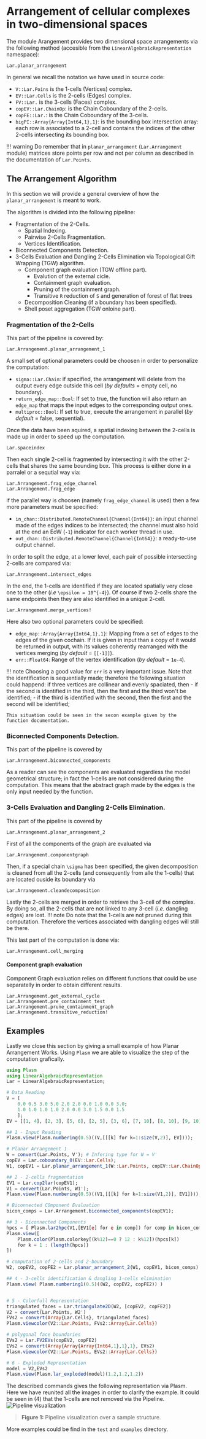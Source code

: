 # Arrangement of cellular complexes in two-dimensional spaces

The module Arangement provides two dimensional space arrangements via the following method (accesible from the `LinearAlgebraicRepresentation` namespace):

```@docs
Lar.planar_arrangement
```

In general we recall the notation we have used in source code:
 - `V::Lar.Poins` is the 1-cells (Vertices) complex.
 - `EV::Lar.Cells` is the 2-cells (Edges) complex.
 - `FV::Lar.` is the 3-cells (Faces) complex.
 - `copEV::Lar.ChainOp`: is the Chain Coboundary of the 2-cells.
 - `copFE::Lar.`: is the Chain Coboundary of the 3-cells.
 - `bigPI::Array{Array{Int64,1},1}`: is the bounding box intersection array:
 	each row is associated to a 2-cell and contains the indices of the other 2-cells intersecting its bounding box.

!!! warning
    Do remember that in `planar_arrangement` (`Lar.Arrangement` module) matrices store points per row and not per column as described in the documentation of `Lar.Points`.

## The Arrangement Algorithm

In this section we will provide a general overview of how the `planar_arrangement` is meant to work.

The algorithm is divided into the following pipeline:
 - Fragmentation of the 2-Cells.
   - Spatial Indexing.
   - Pairwise 2-Cells Fragmentation.
   - Vertices Identification.
 - Biconnected Components Detection.
 - 3-Cells Evaluation and Dangling 2-Cells Elimination via Topological Gift Wrapping (TGW) algorithm.
   - Component graph evaluation (TGW offline part).
     - Evalution of the external cicle.
     - Containment graph evaluation.
     - Pruning of the containment graph.
     - Transitive ``R`` reduction of ``S`` and generation of forest of flat trees
   - Decomposition Cleaning (if a boundary has been specified).
   - Shell poset aggregation (TGW onloine part).

### Fragmentation of the 2-Cells

This part of the pipeline is covered by:
```@docs
Lar.Arrangement.planar_arrangement_1
```
A small set of optional parameters could be choosen in order to personalize the computation:
 - `sigma::Lar.Chain`: if specified, the arrangement will delete from the output every edge outside this cell
                        (*by defaults* = empty cell, no boundary).
 - `return_edge_map::Bool`: If set to true, the function will also return an `edge_map` that maps the input edges to
                        the corresponding output ones.
 - `multiproc::Bool`: If set to true, execute the arrangement in parallel (*by default* = false, sequential).



Once the data have been aquired, a spatial indexing between the 2-cells is made up in order to speed up the computation.
```@docs
Lar.spaceindex
```



Then each single 2-cell is fragmented by intersecting it with the other 2-cells that shares the same bounding box.
This process is either done in a parralel or a sequtial way via:
```@docs
Lar.Arrangement.frag_edge_channel
Lar.Arrangement.frag_edge
```
if the parallel way is choosen (namely `frag_edge_channel` is used) then a few more parameters must be specified:
 - `in_chan::Distributed.RemoteChannel{Channel{Int64}}`: an input channel made of the edges indices to be intersected;
        the channel must also hold at the end an EoW (`-1`) indicator for each worker thread in use.
 - `out_chan::Distributed.RemoteChannel{Channel{Int64}}`: a ready-to-use output channel.



In order to split the edge, at a lower level, each pair of possible intersecting 2-cells are compared via:
```@docs
Lar.Arrangement.intersect_edges
```



In the end, the 1-cells are identified if they are located spatially very close one to the other (_i.e_ ``\epsilon = 10^{-4}``).
Of course if two 2-cells share the same endpoints then they are also identified in a unique 2-cell.
```@docs
Lar.Arrangement.merge_vertices!
```
Here also two optional parameters could be specified:
 - `edge_map::Array{Array{Int64,1},1}`: Mapping from a set of edges to the edges of the given cochain.
        If it is given in input than a copy of it would be returned in output, with its values coherently rearranged with the vertices merging (*by default* = ``[[-1]]``).
 - `err::Float64`: Range of the vertex identification (*by default* = ``1e-4``).



!!! note
    Choosing a good value for `err` is a very important issue.
    Note that the identification is sequentially made;
    therefore the following situation could happend:
    if three vertices are collinear and evenly spaciated, then
      - if the second is identified in the third,
      	then the first and the third won't be identified;
      - if the third is identified with the second,
      	then the first and the second will be identified;
    
    This situation could be seen in the secon example given by the function documentation.



### Biconnected Components Detection.

This part of the pipeline is covered by
```@docs
Lar.Arrangement.biconnected_components
```
As a reader can see the components are evaluated regardless the model geometrical structure;
in fact the 1-cells are not considered during the computation. This means that the abstract
graph made by the edges is the only input needed by the function.



### 3-Cells Evaluation and Dangling 2-Cells Elimination.

This part of the pipeline is covered by
```@docs
Lar.Arrangement.planar_arrangement_2
```


First of all the components of the graph are evaluated via
```@docs
Lar.Arrangement.componentgraph
```


Then, if a special chain ``\sigma`` has been specified, the given decomposition is cleaned
from all the 2-cells (and consequently from alle the 1-cells) that are located ouside its boundary via
```@docs
Lar.Arrangement.cleandecomposition
```


Lastly the 2-cells are merged in order to retrieve the 3-cell of the complex.
By doing so, all the 2-cells that are not linked to any 3-cell (_i.e._ dangling edges)
are lost.
!!! note
    Do note that the 1-cells are not pruned during this computation.
    Therefore the vertices associated with dangling edges will still be there.

This last part of the computation is done via:
```@docs
Lar.Arrangement.cell_merging
```


#### Component graph evaluation
Component Graph evaluation relies on different functions that could be use separatelly in order to obtain different results.

```@docs
Lar.Arrangement.get_external_cycle
Lar.Arrangement.pre_containment_test
Lar.Arrangement.prune_containment_graph
Lar.Arrangement.transitive_reduction!
```

## Examples

Lastly we close this section by giving a small example of how Planar Arrangement Works.
Using `Plasm` we are able to visualize the step of the computation grafically.


```julia
using Plasm
using LinearAlgebraicRepresentation
Lar = LinearAlgebraicRepresentation;

# Data Reading
V = [
	0.0 0.5 3.0 5.0 2.0 2.0 0.0 1.0 0.0 3.0; 
	1.0 1.0 1.0 1.0 2.0 0.0 3.0 1.5 0.0 1.5
	];
EV = [[1, 4], [2, 3], [5, 6], [2, 5], [3, 6], [7, 10], [8, 10], [9, 10]];

## 1 - Input Reading
Plasm.view(Plasm.numbering(0.5)((V,[[[k] for k=1:size(V,2)], EV])));

# Planar Arrangement 1
W = convert(Lar.Points, V'); # Infering type for W = V'
copEV = Lar.coboundary_0(EV::Lar.Cells);
W1, copEV1 = Lar.planar_arrangement_1(W::Lar.Points, copEV::Lar.ChainOp);

## 2 - 2-cells fragmentation
EV1 = Lar.cop2lar(copEV1);
V1 = convert(Lar.Points, W1');
Plasm.view(Plasm.numbering(0.5)((V1,[[[k] for k=1:size(V1,2)], EV1])));

# Biconnected COmponent Evaluation
bicon_comps = Lar.Arrangement.biconnected_components(copEV1);

## 3 - Biconnected Components
hpcs = [ Plasm.lar2hpc(V1,[EV1[e] for e in comp]) for comp in bicon_comps ]
Plasm.view([
	Plasm.color(Plasm.colorkey[(k%12)==0 ? 12 : k%12])(hpcs[k])
	for k = 1 : (length(hpcs))
])

# computation of 2-cells and 2-boundary
W2, copEV2, copFE2 = Lar.planar_arrangement_2(W1, copEV1, bicon_comps)

## 4 - 3-cells identification & dangling 1-cells elimination
Plasm.view( Plasm.numbering1(0.5)((W2, copEV2, copFE2)) )


# 5 - Colorfull Representation
triangulated_faces = Lar.triangulate2D(W2, [copEV2, copFE2])
V2 = convert(Lar.Points, W2')
FVs2 = convert(Array{Lar.Cells}, triangulated_faces)
Plasm.viewcolor(V2::Lar.Points, FVs2::Array{Lar.Cells})

# polygonal face boundaries
EVs2 = Lar.FV2EVs(copEV2, copFE2) 
EVs2 = convert(Array{Array{Array{Int64,1},1},1}, EVs2)
Plasm.viewcolor(V2::Lar.Points, EVs2::Array{Lar.Cells})

# 6 - Exploded Representation
model = V2,EVs2
Plasm.view(Plasm.lar_exploded(model)(1.2,1.2,1.2))
```

The described commands gives the following representation via Plasm. Here we have reunited all the images in order to clarify the example. It could be seen in (4) that the 1-cells are not removed via the Pipeline. 
![Pipeline visualization](./images/2d-arrangement-pipeline.jpg)
> **Figure 1:** Pipeline visualization over a sample structure.

More examples could be find in the `test` and `examples` directory.
